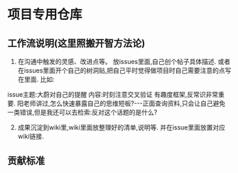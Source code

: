 # 项目专用仓库

## 工作流说明(这里照搬开智方法论)
1. 在沟通中触发的灵感、改进点等。
放issues里面,自己创个帖子具体描述.
或者在issues里面开个自己的树洞贴,把自己平时觉得做项目时自己需要注意的点写在里面.
比如: 

issue主题:大蔚对自己的提醒
内容:时刻注意交叉验证
有趣度框架,反常识非常重要.
阳老师讲过,怎么快速暴露自己的思维短板?---正面查询资料,只会让自己避免一类错误,但是我还可以去检索:反对这个话题的是什么?

2. 成果沉淀到wiki里,wiki里面放整理好的清单,说明等.
并在issue里面放置对应wiki链接.


## 贡献标准